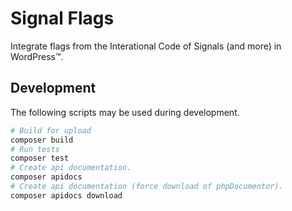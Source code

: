 # Signal Flags

Integrate flags from the Interational Code of Signals (and more) in WordPress™.

## Development

The following scripts may be used during development.
```bash
# Build for upload
composer build
# Run tests
composer test
# Create api documentation.
composer apidocs
# Create api documentation (force download of phpDocumentor).
composer apidocs download
```

